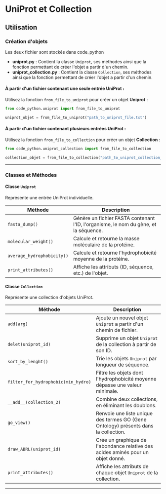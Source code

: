 # UniProt et Collection

## Utilisation

### Création d'objets
Les deux fichier sont stockés dans code_python
- **uniprot.py** : Contient la classe `Uniprot`, ses méthodes ainsi que la fonction permettant de créer l'objet a partir d'un chemin.
- **uniprot_collection.py** : Contient la classe `Collection`, ses méthodes ainsi que la fonction permettant de créer l'objet a partir d'un chemin.

#### À partir d'un fichier contenant une seule entrée UniProt :
Utilisez la fonction `from_file_to_uniprot` pour créer un objet **Uniprot** :
```python
from code_python.uniprot import from_file_to_uniprot

uniprot_objet = from_file_to_uniprot("path_to_uniprot_file.txt")
```

#### À partir d'un fichier contenant plusieurs entrées UniProt :
Utilisez la fonction `from_file_to_collection` pour créer un objet **Collection** :
```python
from code_python.uniprot_collection import from_file_to_collection

collection_objet = from_file_to_collection("path_to_uniprot_collection_file.txt")
```

---

### Classes et Méthodes

#### **Classe `Uniprot`**
Représente une entrée UniProt individuelle.

| Méthode                  | Description                                                                                  |
|--------------------------|----------------------------------------------------------------------------------------------|
| `fasta_dump()`           | Génère un fichier FASTA contenant l'ID, l'organisme, le nom du gène, et la séquence.         |
| `molecular_weight()`     | Calcule et retourne la masse moléculaire de la protéine.                                      |
| `average_hydrophobicity()` | Calcule et retourne l'hydrophobicité moyenne de la protéine.                               |
| `print_attributes()`     | Affiche les attributs (ID, séquence, etc.) de l'objet.                     |

#### **Classe `Collection`**
Représente une collection d'objets UniProt.

| Méthode                     | Description                                                                                     |
|-----------------------------|-------------------------------------------------------------------------------------------------|
| `add(arg)`                  | Ajoute un nouvel objet `Uniprot` a partir d'un chemin de fichier.                          |
| `delet(uniprot_id)`         | Supprime un objet `Uniprot` de la collection à partir de son ID.                               |
| `sort_by_lenght()`          | Trie les objets `Uniprot` par longueur de séquence.                                            |
| `filter_for_hydrophobic(min_hydro)` | Filtre les objets dont l'hydrophobicité moyenne dépasse une valeur minimale.              |
| `__add__(collection_2)`     | Combine deux collections, en éliminant les doublons.                                           |
| `go_view()`                 | Renvoie une liste unique des termes GO (Gene Ontology) présents dans la collection.            |
| `draw_ABRL(uniprot_id)`     | Crée un graphique de l'abondance relative des acides aminés pour un objet donné.               |
| `print_attributes()`        | Affiche les attributs de chaque objet `Uniprot` de la collection.|

---
